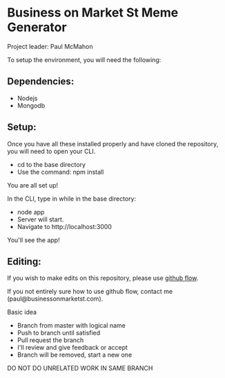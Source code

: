 <h1>Business on Market St Meme Generator</h1>

Project leader: Paul McMahon

To setup the environment, you will need the following:

<h2>Dependencies:</h2>
<ul>
  <li>Nodejs</li>
  <li>Mongodb</li>
</ul>
<h2>Setup:</h2>

<p>Once you have all these installed properly and have cloned the repository, you will need to open your CLI.</p>
<ul>
  <li>cd to the base directory</li>
  <li>Use the command: npm install</li>
</ul>
<p>You are all set up!</p>

<p>In the CLI, type in while in the base directory:</p> 
<ul>
  <li>node app</li>
  <li>Server will start.</li>
  <li>Navigate to http://localhost:3000</li>
</ul>

<p>You'll see the app!</p>

<h2>Editing:</h2>

<p>If you wish to make edits on this repository, please use <a href="http://scottchacon.com/2011/08/31/github-flow.html">github flow</a>.</p>
<p>If you not entirely sure how to use github flow, contact me (paul@businessonmarketst.com).</p>
<p>Basic idea</p>
<ul>
  <li>Branch from master with logical name</li>
  <li>Push to branch until satisfied</li>
  <li>Pull request the branch</li>
  <li>I'll review and give feedback or accept</li>
  <li>Branch will be removed, start a new one</li>
</ul>
<p><span>DO NOT DO UNRELATED WORK IN SAME BRANCH</span></p>
